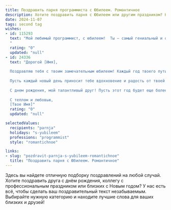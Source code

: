 ```yaml
---
title: Поздравить парня программиста с Юбилеем. Романтичное
description: Хотите поздравить парня с Юбилеем или другим праздником? Наш ИИ создаст незабываемое поздравление, а вы обязательно выделитесь среди других.  
date: 2024-11-07
tags: second tag
wishes:
- id: 115293
  text: "Мой любимый программист, с юбилеем!  Ты – самый гениальный и очаровательный человек, которого я знаю.  Твой ум, словно самый мощный процессор, способен решать любые задачи, а сердце – самое нежное и теплое, что я когда-либо встречала.  Пусть в твоей жизни всегда будет место для новых открытий, ярких идей и, конечно же, нашей любви, которая  –  бесконечный цикл счастья и нежности.  Я люблю тебя!
  "
  rating: "0"
  updated: "null"
- id: 24336
  text: "Дорогой [Имя],
  
  Поздравляю тебя с твоим замечательным юбилеем! Каждый год твоего пути — это строчка в истории, написанной твоим умением и страстью к программированию. Ты не просто создаешь код, ты вносишь свой вклад в будущее, делая мир немного лучше и удобнее.
  
  Пусть каждый новый день приносит тебе вдохновение и радость от твоей работы. Желаю тебе продолжать расти и развиваться, находить новые горизонты и преодолевать все преграды. Твоя энергия и оптимизм — это источник силы, который помогает не только тебе, но и всем вокруг.
  
  С днем рождения, мой талантливый друг! Пусть этот год будет еще более успешным и счастливым, чем предыдущие. Ты заслуживаешь всего самого лучшего!
  
  С теплом и любовью,
  [Твое Имя]"
  rating: "0"
  updated: "null"

selectedValues:
  recipients: "parnja"
  holidays: "s-yubileem"
  professions: "programmist"
  style: "romantichnoe"

links:
- slug: "pozdravit-parnja-s-yubileem-romantichnoe"
  title: "Поздравить парня с Юбилеем. Романтичное"
---
```


Здесь вы найдете отличную подборку поздравлений на любой случай.
Хотите поздравить друга с днём рождения, коллегу с профессиональным праздником или близких с Новым годом? У нас есть всё, чтобы сделать ваш поздравительный текст незабываемым. Выбирайте нужную категорию и находите лучшие слова для ваших близких и друзей!
